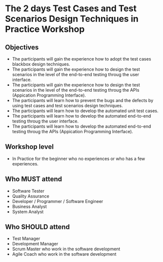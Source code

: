 # The 2 days Test Cases and Test Scenarios Design Techniques in Practice Workshop

## Objectives
* The participants will gain the experience how to adopt the test cases blackbox design techniques.
* The participants will gain the experience how to design the test scenarios in the level of the end-to-end testing throug the user interface.
* The participants will gain the experience how to design the test scenarios in the level of the end-to-end testing throug the APIs (Appication Programming Interface).
* The participants will learn how to prevent the bugs and the defects by using test cases and test scenarios design techniques.
* The participants will learn how to develop the automated unit test cases.
* The participants will learn how to develop the automated end-to-end testing throug the user interface.
* The participants will learn how to develop the automated end-to-end testing throug the APIs (Appication Programming Interface).

## Workshop level
* In Practice for the beginner who no experiences or who has a few experiences.

## Who MUST attend
* Software Tester
* Quality Assurance
* Developer / Programmer / Software Engineer
* Business Analyst
* System Analyst

## Who SHOULD attend
* Test Manager
* Development Manager
* Scrum Master who work in the software development
* Agile Coach who work in the software development
